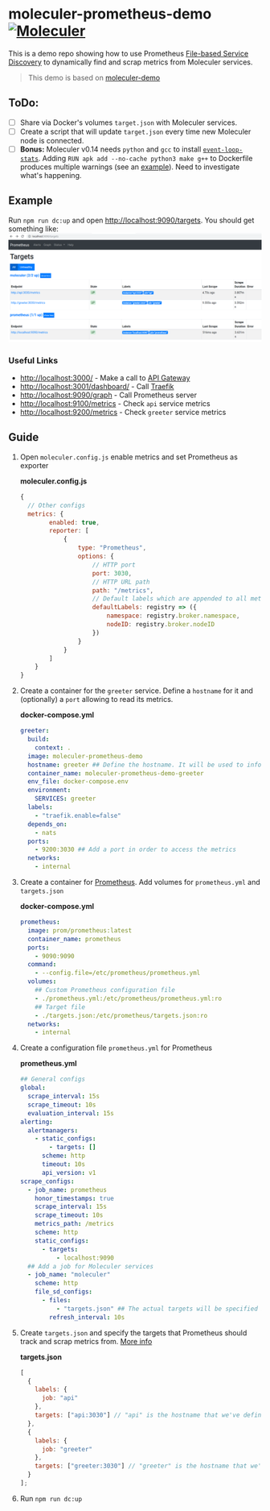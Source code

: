 # moleculer-prometheus-demo [![Moleculer](https://badgen.net/badge/Powered%20by/Moleculer/0e83cd)](https://moleculer.services)

This is a demo repo showing how to use Prometheus [File-based Service Discovery](https://prometheus.io/docs/guides/file-sd/) to dynamically find and scrap metrics from Moleculer services.

> This demo is based on [moleculer-demo](https://moleculer.services/docs/0.13/usage.html#Create-a-Moleculer-project)

## ToDo:

- [ ] Share via Docker's volumes `target.json` with Moleculer services.
- [ ] Create a script that will update `target.json` every time new Moleculer node is connected.
- [ ] **Bonus:** Moleculer v0.14 needs `python` and `gcc` to install [`event-loop-stats`](https://github.com/bripkens/event-loop-stats). Adding `RUN apk add --no-cache python3 make g++` to Dockerfile produces multiple warnings (see an [example](media/warnings.png)). Need to investigate what's happening.

## Example

Run `npm run dc:up` and open [http://localhost:9090/targets](http://localhost:9090/targets). You should get something like:
![image](media/prometheus.png)

### Useful Links

- [http://localhost:3000/](http://localhost:3000/) - Make a call to [API Gateway](https://moleculer.services/docs/0.14/moleculer-web.html)
- [http://localhost:3001/dashboard/](http://localhost:3001/dashboard/) - Call [Traefik](https://traefik.io/)
- [http://localhost:9090/graph](http://localhost:9090/graph) - Call Prometheus server
- [http://localhost:9100/metrics](http://localhost:9100/metrics) - Check `api` service metrics
- [http://localhost:9200/metrics](http://localhost:9100/metrics) - Check `greeter` service metrics

## Guide

1. Open `moleculer.config.js` enable metrics and set Prometheus as exporter

   **moleculer.config.js**

   ```js
   {
     // Other configs
     metrics: {
           enabled: true,
           reporter: [
               {
                   type: "Prometheus",
                   options: {
                       // HTTP port
                       port: 3030,
                       // HTTP URL path
                       path: "/metrics",
                       // Default labels which are appended to all metrics labels
                       defaultLabels: registry => ({
                           namespace: registry.broker.namespace,
                           nodeID: registry.broker.nodeID
                       })
                   }
               }
           ]
       }
   }
   ```

2. Create a container for the `greeter` service. Define a `hostname` for it and (optionally) a `port` allowing to read its metrics.

   **docker-compose.yml**

   ```yml
   greeter:
     build:
       context: .
     image: moleculer-prometheus-demo
     hostname: greeter ## Define the hostname. It will be used to inform Prometheus
     container_name: moleculer-prometheus-demo-greeter
     env_file: docker-compose.env
     environment:
       SERVICES: greeter
     labels:
       - "traefik.enable=false"
     depends_on:
       - nats
     ports:
       - 9200:3030 ## Add a port in order to access the metrics
     networks:
       - internal
   ```

3. Create a container for [Prometheus](https://prometheus.io/). Add volumes for `prometheus.yml` and `targets.json`

   **docker-compose.yml**

   ```yaml
   prometheus:
     image: prom/prometheus:latest
     container_name: prometheus
     ports:
       - 9090:9090
     command:
       - --config.file=/etc/prometheus/prometheus.yml
     volumes:
       ## Custom Prometheus configuration file
       - ./prometheus.yml:/etc/prometheus/prometheus.yml:ro
       ## Target file
       - ./targets.json:/etc/prometheus/targets.json:ro
     networks:
       - internal
   ```

4. Create a configuration file `prometheus.yml` for Prometheus

   **prometheus.yml**

   ```yml
   ## General configs
   global:
     scrape_interval: 15s
     scrape_timeout: 10s
     evaluation_interval: 15s
   alerting:
     alertmanagers:
       - static_configs:
           - targets: []
         scheme: http
         timeout: 10s
         api_version: v1
   scrape_configs:
     - job_name: prometheus
       honor_timestamps: true
       scrape_interval: 15s
       scrape_timeout: 10s
       metrics_path: /metrics
       scheme: http
       static_configs:
         - targets:
             - localhost:9090
     ## Add a job for Moleculer services
     - job_name: "moleculer"
       scheme: http
       file_sd_configs:
         - files:
             - "targets.json" ## The actual targets will be specified in target.json file
           refresh_interval: 10s
   ```

5. Create `targets.json` and specify the targets that Prometheus should track and scrap metrics from. [More info](https://prometheus.io/docs/prometheus/latest/configuration/configuration/#file_sd_config)

   **targets.json**

   ```js
   [
     {
       labels: {
         job: "api"
       },
       targets: ["api:3030"] // "api" is the hostname that we've defined in docker-compose.yml
     },
     {
       labels: {
         job: "greeter"
       },
       targets: ["greeter:3030"] // "greeter" is the hostname that we've defined in docker-compose.yml
     }
   ];
   ```

6. Run `npm run dc:up`
